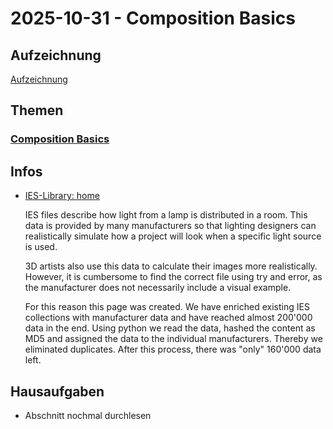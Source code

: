 # 2025-10-31 - Composition Basics

## Aufzeichnung

[Aufzeichnung]()

## Themen

### [Composition Basics](https://docs.nvidia.com/learn-openusd/latest/composition-basics/index.html)

## Infos

- [IES-Library: home](https://ieslibrary.com/)

  IES files describe how light from a lamp is distributed in a room. This data is provided by many manufacturers so that lighting designers can realistically simulate how a project will look when a specific light source is used.

  3D artists also use this data to calculate their images more realistically. However, it is cumbersome to find the correct file using try and error, as the manufacturer does not necessarily include a visual example.

  For this reason this page was created. We have enriched existing IES collections with manufacturer data and have reached almost 200'000 data in the end. Using python we read the data, hashed the content as MD5 and assigned the data to the individual manufacturers. Thereby we eliminated duplicates. After this process, there was "only" 160'000 data left.

  


## Hausaufgaben

- Abschnitt nochmal durchlesen 

